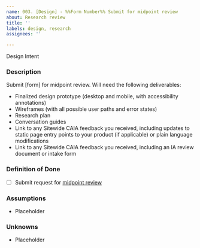 ```yaml
---
name: 003. [Design] - %%Form Number%% Submit for midpoint review
about: Research review
title: ''
labels: design, research
assignees: ''

---
```


Design Intent
### **Description**
Submit [form] for midpoint review. Will need the following deliverables:
- Finalized design prototype (desktop and mobile, with accessibility annotations)
- Wireframes (with all possible user paths and error states)
- Research plan
- Conversation guides
- Link to any Sitewide CAIA feedback you received, including updates to static page entry points to your product (if applicable) or plain language modifications
- Link to any Sitewide CAIA feedback you received, including an IA review document or intake form

### **Definition of Done**
- [ ] Submit request for [midpoint review](https://depo-platform-documentation.scrollhelp.site/collaboration-cycle/midpoint-review)

### **Assumptions**
- Placeholder

### **Unknowns**
- Placeholder


